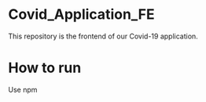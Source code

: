 # Covid_Application_FE

This repository is the frontend of our Covid-19 application.

# How to run

Use npm
